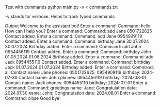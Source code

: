 Test with commands
python main.py -v < commands.txt

-v stands for verbose. Helps to track typed commands.

Output
Welcome to the assistant bot!
Enter a command: Command: hello
How can I help you?
Enter a command: Command: add Jane 0501722625
Contact added.
Enter a command: Command: add Jane 0954909119
Contact added.
Enter a command: Command: birthday Jane 30.07.2024
30.07.2024
Birthday added.
Enter a command: Command: add John 0954456119
Contact added.
Enter a command: Command: birthday John 01.08.2024
01.08.2024
Birthday added.
Enter a command: Command: add Jack 0954455119
Contact added.
Enter a command: Command: birthday Jack 01.07.2024
01.07.2024
Birthday added.
Enter a command: Command: all
Contact name: Jane
        phones: 0501722625; 0954909119
        birthday: 2024-07-30
Contact name: John
        phones: 0954456119
        birthday: 2024-08-01
Contact name: Jack
        phones: 0954455119
        birthday: 2024-07-01
Enter a command: Command: greetings
name: Jane; Congratulation date: 2024.07.30
name: John; Congratulation date: 2024.08.01
Enter a command: Command: close
Good bye!